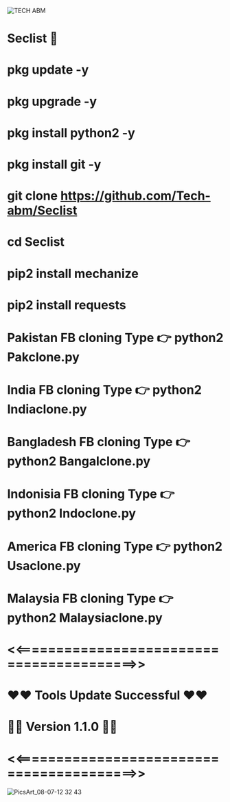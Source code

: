 ![TECH ABM](https://user-images.githubusercontent.com/52023076/89865685-07f58e80-db63-11ea-8b07-75d29a563105.gif)

# Seclist 💯

# pkg update -y

# pkg upgrade -y

# pkg install python2 -y

# pkg install git -y

# git clone https://github.com/Tech-abm/Seclist

# cd Seclist

# pip2 install mechanize 

# pip2 install requests 

# Pakistan FB cloning Type 👉  python2 Pakclone.py

# India FB cloning Type 👉 python2 Indiaclone.py

# Bangladesh FB cloning Type 👉 python2 Bangalclone.py

# Indonisia FB cloning Type 👉 python2 Indoclone.py

# America FB cloning Type 👉 python2 Usaclone.py

# Malaysia FB cloning Type 👉 python2 Malaysiaclone.py

# <<=========================================>>

# ❤️❤️ Tools Update Successful ❤️❤️

# 💞💞 Version 1.1.0 💞💞

# <<=========================================>>




![PicsArt_08-07-12 32 43](https://user-images.githubusercontent.com/52023076/89867871-b2bb7c00-db66-11ea-9d4e-8fc298a4fe99.jpg)
